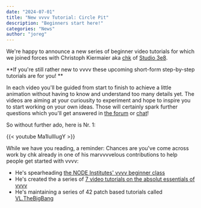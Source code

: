 ```yaml
---
date: "2024-07-01"
title: "New vvvv Tutorial: Circle Pit"
description: "Beginners start here!"
categories: "News"
author: "joreg"
---
```


We're happy to announce a new series of beginner video tutorials for which we joined forces with Christoph Kiermaier aka [chk](https://discourse.vvvv.org/u/chk/summary) of [Studio 3e8](https://3e8.studio/). 

**If you're still rather new to vvvv these upcoming short-form step-by-step tutorials are for you!
**

In each video you'll be guided from start to finish to achieve a little animation without having to know and understand too many details yet. The videos are aiming at your curiousity to experiment and hope to inspire you to start working on your own ideas. Those will certainly spark further questions which you'll get answered in [the forum](https://discourse.vvvv.org/c/vvvv-gamma/28) or [chat](https://matrix.to/#/#vvvv:matrix.org)!

So without further ado, here is Nr. 1:

{{< youtube Ma1IullIugY >}}

While we have you reading, a reminder: Chances are you've come across work by chk already in one of his marvvvvelous contributions to help people get started with vvvv: 
- He's spearheading [the NODE Institutes' vvvv beginner class](https://thenodeinstitute.org/courses/vvvv-beginner-class-summer-2024/) 
- He's created the a series of [7 video tutorials on the absolut essentials of vvvv](https://www.youtube.com/watch?v=7m1EzfxUtzo&list=PL2KeRstDQVRRVnzCHEambwAI4yWmpIF-p) 
- He's maintaining a series of 42 patch based tutorials called [VL.TheBigBang](https://www.nuget.org/packages/VL.TheBigBang/)